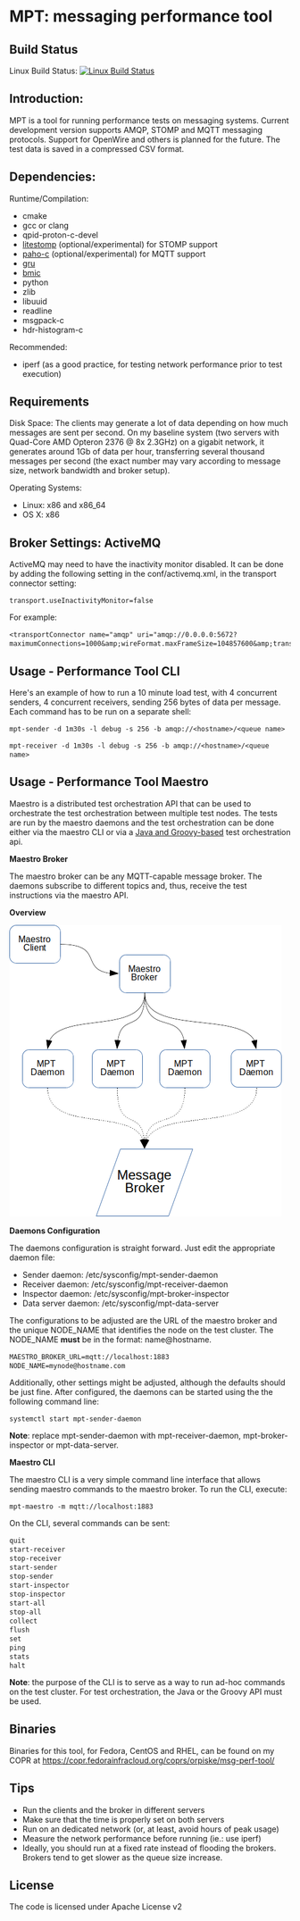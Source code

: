 MPT: messaging performance tool
============

Build Status
----
Linux Build Status: [![Linux Build Status](https://travis-ci.org/orpiske/msg-perf-tool.svg?branch=master)](https://travis-ci.org/orpiske/msg-perf-tool)

Introduction:
----

MPT is a tool for running performance tests on messaging systems. Current development
version supports AMQP, STOMP and MQTT messaging protocols. Support for OpenWire and others
is planned for the future. The test data is saved in a compressed CSV format.

Dependencies:
----

Runtime/Compilation:
* cmake
* gcc or clang
* qpid-proton-c-devel
* [litestomp](https://github.com/orpiske/litestomp) (optional/experimental) for STOMP support
* [paho-c](https://www.eclipse.org/paho/) (optional/experimental) for MQTT support
* [gru](https://github.com/orpiske/gru)
* [bmic](https://github.com/orpiske/bmic)
* python
* zlib
* libuuid
* readline
* msgpack-c
* hdr-histogram-c

Recommended:
* iperf (as a good practice, for testing network performance prior to test execution)


Requirements
----
Disk Space:
The clients may generate a lot of data depending on how much messages are sent
per second. On my baseline system (two servers with Quad-Core AMD Opteron 2376 @ 8x 2.3GHz)
on a gigabit network, it generates around 1Gb of data per hour, transferring
several thousand messages per second (the exact number may vary according to message size,
network bandwidth and broker setup).

Operating Systems:
* Linux: x86 and x86_64
* OS X: x86


Broker Settings: ActiveMQ
----

ActiveMQ may need to have the inactivity monitor disabled. It can be done by
adding the following setting in the conf/activemq.xml, in the transport connector
setting:

```
transport.useInactivityMonitor=false
```

For example:

```
<transportConnector name="amqp" uri="amqp://0.0.0.0:5672?maximumConnections=1000&amp;wireFormat.maxFrameSize=104857600&amp;transport.useInactivityMonitor=false"/>
```


Usage - Performance Tool CLI
----

Here's an example of how to run a 10 minute load test, with 4 concurrent senders,
4 concurrent receivers, sending 256 bytes of data per message. Each command has to be run on a separate shell:

```
mpt-sender -d 1m30s -l debug -s 256 -b amqp://<hostname>/<queue name>
```

```
mpt-receiver -d 1m30s -l debug -s 256 -b amqp://<hostname>/<queue name>
```

Usage - Performance Tool Maestro
----

Maestro is a distributed test orchestration API that can be used to orchestrate the test orchestration between multiple
test nodes. The tests are run by the maestro daemons and the test orchestration can be done either via the maestro CLI or
via a [Java and Groovy-based](https://github.com/orpiske/maestro-java) test orchestration api.

**Maestro Broker**

The maestro broker can be any MQTT-capable message broker. The daemons subscribe to different topics and, thus, receive 
the test instructions via the maestro API.

**Overview**

![Maestro Overview](doc/maestro-overview.png)

**Daemons Configuration**

The daemons configuration is straight forward. Just edit the appropriate daemon file:

* Sender daemon: /etc/sysconfig/mpt-sender-daemon
* Receiver daemon: /etc/sysconfig/mpt-receiver-daemon
* Inspector daemon: /etc/sysconfig/mpt-broker-inspector
* Data server daemon: /etc/sysconfig/mpt-data-server

The configurations to be adjusted are the URL of the maestro broker and the unique NODE_NAME that identifies the node 
on the test cluster. The NODE_NAME **must** be in the format: name@hostname.  


```
MAESTRO_BROKER_URL=mqtt://localhost:1883
NODE_NAME=mynode@hostname.com
```

Additionally, other settings might be adjusted, although the defaults should be just fine. After configured, the daemons
can be started using the the following command line: 

```
systemctl start mpt-sender-daemon
```

**Note**: replace mpt-sender-daemon with mpt-receiver-daemon, mpt-broker-inspector or
mpt-data-server.


**Maestro CLI**

The maestro CLI is a very simple command line interface that allows sending maestro commands to the maestro broker.
To run the CLI, execute:

```
mpt-maestro -m mqtt://localhost:1883
```

On the CLI, several commands can be sent:

```
quit
start-receiver
stop-receiver
start-sender
stop-sender
start-inspector
stop-inspector
start-all
stop-all
collect
flush
set
ping
stats
halt
```

**Note**: the purpose of the CLI is to serve as a way to run ad-hoc commands on the test cluster. For test 
orchestration, the Java or the Groovy API must be used. 


Binaries
----

Binaries for this tool, for Fedora, CentOS and RHEL, can be found on my COPR at
https://copr.fedorainfracloud.org/coprs/orpiske/msg-perf-tool/


Tips
----

* Run the clients and the broker in different servers
* Make sure that the time is properly set on both servers
* Run on an dedicated network (or, at least, avoid hours of peak usage)
* Measure the network performance before running (ie.: use iperf)
* Ideally, you should run at a fixed rate instead of flooding the brokers.
Brokers tend to get slower as the queue size increase.


License
----

The code is licensed under Apache License v2
